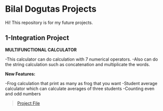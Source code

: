 # Bilal Dogutas Projects

Hi! This repository is for my future projects.

## 1-Integration Project

**MULTIFUNCTIONAL CALCULATOR**

-This calculator can do calculation with 7 numerical operators.
-Also can do the string calculation such as concatenation and
multiplicate the words.

**New Features:**

-Frog calculation that print as many as frog that you want
-Student average calculator which can calculate averages of three students
-Counting even and odd numbers
>[Project File](https://github.com/bilaldogutas/Integration-Project-COP1500/blob/main/integration_project.py)
